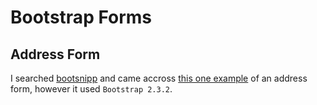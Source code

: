 # Bootstrap Forms

## Address Form

I searched [bootsnipp](http://bootsnipp.com) and came accross [this one example](http://bootsnipp.com/snippets/featured/generic-postal-address-form) of an address form, however it used `Bootstrap 2.3.2`.